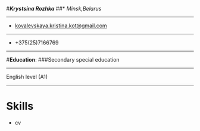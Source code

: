 #___Krystsina Rozhka___
##* _Minsk,Belarus_
***
- [kovalevskaya.kristina.kot@gmail.com](kovalevskaya.kristina.kot@gmail.com)
---
* +375(25)7166769
***
#__Education__:
###Secondary special education

---
English level (A1)
***
# Skills
- cv 
